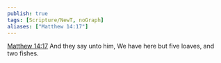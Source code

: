 ```yaml
---
publish: true
tags: [Scripture/NewT, noGraph]
aliases: ["Matthew 14:17"]
---
```

[Matthew 14:17](https://churchofjesuschrist.org/study/scriptures/nt/matt/14?lang=eng&id=p17#p17) And they say unto him, We have here but five loaves, and two fishes.
